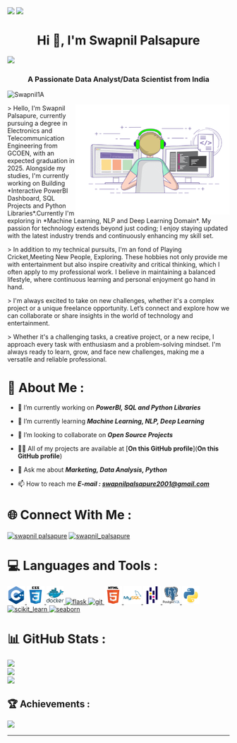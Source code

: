<div id="header" align="center">
<!--   <img src="https://camo.githubusercontent.com/c1dcb74cc1c1835b1d716f5051499a2814c683c806b15f04b0eba492863703e9/68747470733a2f2f63646e2e6472696262626c652e636f6d2f75736572732f3733303730332f73637265656e73686f74732f363538313234332f6176656e746f2e676966" width="350" height="250"/> -->
</div>
<!---GIF--->
<img src="https://user-images.githubusercontent.com/73097560/115834477-dbab4500-a447-11eb-908a-139a6edaec5c.gif">             
<img src="https://media.licdn.com/dms/image/v2/D5616AQFWQN8jhg3yeQ/profile-displaybackgroundimage-shrink_350_1400/profile-displaybackgroundimage-shrink_350_1400/0/1724790934135?e=1730332800&v=beta&t=vfoU2AEFJ_mLXaB368u1Iqcn8CytFdNnMKTa3q6sd58">   
<h1 align="center">Hi 👋, I'm Swapnil Palsapure</h1>
<img src="https://user-images.githubusercontent.com/73097560/115834477-dbab4500-a447-11eb-908a-139a6edaec5c.gif">  
<h3 align="center">A Passionate Data Analyst/Data Scientist from India</h3>

<p align="left"> <img src="https://komarev.com/ghpvc/?username=Swapnil1A&label=Profile%20views&color=0e75b6&style=flat" alt="Swapnil1A" /> </p>

<img align="right" height="250" width="350" src="https://raw.githubusercontent.com/mikonoid/mikonoid/main/images/gifs/coder3.gif" />

<p>
> Hello, I'm Swapnil Palsapure, currently pursuing a degree in Electronics and Telecommunication Engineering from GCOEN, with an expected graduation in 2025. Alongside my studies, I'm currently working on Building *Interactive PowerBI Dashboard, SQL Projects and Python Libraries*.Currently I'm exploring in *Machine Learning, NLP and Deep Learning Domain*. My passion for technology extends beyond just coding; I enjoy staying updated with the latest industry trends and continuously enhancing my skill set.
</p>
<p>
> In addition to my technical pursuits, I'm an fond of Playing Cricket,Meeting New People, Exploring. These hobbies not only provide me with entertainment but also inspire creativity and critical thinking, which I often apply to my professional work. I believe in maintaining a balanced lifestyle, where continuous learning and personal enjoyment go hand in hand.
</p>
<p>
> I'm always excited to take on new challenges, whether it's a complex project or a unique freelance opportunity. Let’s connect and explore how we can collaborate or share insights in the world of technology and entertainment.
</p>
<p>
> Whether it's a challenging tasks, a creative project, or a new recipe, I approach every task with enthusiasm and a problem-solving mindset. I'm always ready to learn, grow, and face new challenges, making me a versatile and reliable professional. 
</p>

# 💫 About Me :
- 🔭 I’m currently working on ***PowerBI, SQL and Python Libraries***

- 🌱 I’m currently learning ***Machine Learning, NLP, Deep Learning***

- 👯 I’m looking to collaborate on ***Open Source Projects***

- 👨‍💻 All of my projects are available at [**On this GitHub profile**](**On this GitHub profile**)

- 💬 Ask me about ***Marketing, Data Analysis, Python***

- 📫 How to reach me  ***E-mail : swapnilpalsapure2001@gmail.com***

# 🌐 Connect With Me :
<p align="left">
<a href="https://linkedin.com/in/swapnil palsapure" target="blank"><img align="center" src="https://raw.githubusercontent.com/rahuldkjain/github-profile-readme-generator/master/src/images/icons/Social/linked-in-alt.svg" alt="swapnil palsapure" height="30" width="40" /></a>
<a href="https://instagram.com/swapnil_palsapure" target="blank"><img align="center" src="https://raw.githubusercontent.com/rahuldkjain/github-profile-readme-generator/master/src/images/icons/Social/instagram.svg" alt="swapnil_palsapure" height="30" width="40" /></a>
</p>

# 💻 Languages and Tools :
<p align="left"> <a href="https://www.w3schools.com/cpp/" target="_blank" rel="noreferrer"> <img src="https://raw.githubusercontent.com/devicons/devicon/master/icons/cplusplus/cplusplus-original.svg" alt="cplusplus" width="40" height="40"/> </a> <a href="https://www.w3schools.com/css/" target="_blank" rel="noreferrer"> <img src="https://raw.githubusercontent.com/devicons/devicon/master/icons/css3/css3-original-wordmark.svg" alt="css3" width="40" height="40"/> </a> <a href="https://www.docker.com/" target="_blank" rel="noreferrer"> <img src="https://raw.githubusercontent.com/devicons/devicon/master/icons/docker/docker-original-wordmark.svg" alt="docker" width="40" height="40"/> </a> <a href="https://flask.palletsprojects.com/" target="_blank" rel="noreferrer"> <img src="https://www.vectorlogo.zone/logos/pocoo_flask/pocoo_flask-icon.svg" alt="flask" width="40" height="40"/> </a> <a href="https://git-scm.com/" target="_blank" rel="noreferrer"> <img src="https://www.vectorlogo.zone/logos/git-scm/git-scm-icon.svg" alt="git" width="40" height="40"/> </a> <a href="https://www.w3.org/html/" target="_blank" rel="noreferrer"> <img src="https://raw.githubusercontent.com/devicons/devicon/master/icons/html5/html5-original-wordmark.svg" alt="html5" width="40" height="40"/> </a> <a href="https://www.mysql.com/" target="_blank" rel="noreferrer"> <img src="https://raw.githubusercontent.com/devicons/devicon/master/icons/mysql/mysql-original-wordmark.svg" alt="mysql" width="40" height="40"/> </a> <a href="https://pandas.pydata.org/" target="_blank" rel="noreferrer"> <img src="https://raw.githubusercontent.com/devicons/devicon/2ae2a900d2f041da66e950e4d48052658d850630/icons/pandas/pandas-original.svg" alt="pandas" width="40" height="40"/> </a> <a href="https://www.postgresql.org" target="_blank" rel="noreferrer"> <img src="https://raw.githubusercontent.com/devicons/devicon/master/icons/postgresql/postgresql-original-wordmark.svg" alt="postgresql" width="40" height="40"/> </a> <a href="https://www.python.org" target="_blank" rel="noreferrer"> <img src="https://raw.githubusercontent.com/devicons/devicon/master/icons/python/python-original.svg" alt="python" width="40" height="40"/> </a> <a href="https://scikit-learn.org/" target="_blank" rel="noreferrer"> <img src="https://upload.wikimedia.org/wikipedia/commons/0/05/Scikit_learn_logo_small.svg" alt="scikit_learn" width="40" height="40"/> </a> <a href="https://seaborn.pydata.org/" target="_blank" rel="noreferrer"> <img src="https://seaborn.pydata.org/_images/logo-mark-lightbg.svg" alt="seaborn" width="40" height="40"/> </a> </p>

# 📊 GitHub Stats :
![](https://github-readme-stats.vercel.app/api?username=swapnil1a&theme=dark&hide_border=false&include_all_commits=false&count_private=false)<br/>
![](https://github-readme-streak-stats.herokuapp.com/?user=swapnil1a&theme=dark&hide_border=false)<br/>
![](https://github-readme-stats.vercel.app/api/top-langs/?username=swapnil1a&theme=dark&hide_border=false&include_all_commits=false&count_private=false&layout=compact)



## 🏆 Achievements :
![](https://github-profile-trophy.vercel.app/?username=swapnil1a&theme=radical&no-frame=false&no-bg=true&margin-w=4)

---

